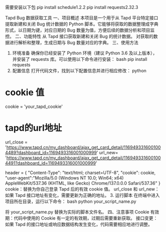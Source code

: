 需要安装以下包
pip install schedule1.2.2
pip install requests2.32.3

Tapd Bug 数据获取工具
一、项目概述
本项目是一个用于从 Tapd 平台特定接口提取新建和关闭 Bug 统计数据的 Python 脚本。它能够将获取的数据整理成字典形式，以日期为键，对应日期的 Bug 数量为值，方便后续的数据分析和项目监控。
二、功能特性
从 Tapd 接口获取新建和关闭 Bug 的统计数据。
对获取的数据进行解析和整理，生成日期与 Bug 数量对应的字典。
三、使用方法
1. 环境准备
确保你已经安装了 Python 环境（建议 Python 3.6 及以上版本），并安装了 requests 库。可以使用以下命令进行安装：
bash
pip install requests
2. 配置信息
打开代码文件，找到以下配置信息并进行相应修改：
python
#  cookie 值
cookie = 'your_tapd_cookie'
# tapd的url地址
url_close = 'https://www.tapd.cn/my_dashboard/ajax_get_card_detail/1169493316001004489?dashboard_id=1169493316001000999'
url_new= 'https://www.tapd.cn/my_dashboard/ajax_get_card_detail/1169493316001004491?dashboard_id=1169493316001000999'

header = {
    "Content-Type": "text/html; charset=UTF-8",
    "cookie": cookie,
    "user-agent":"Mozilla/5.0 (Windows NT 10.0; Win64; x64) AppleWebKit/537.36 (KHTML, like Gecko) Chrome/137.0.0.0 Safari/537.36"
}
cookie：替换为你自己登录 Tapd 后的有效 cookie 值。
url_close 和 url_new：如果 Tapd 接口地址有变化，需要更新为正确的地址。
3. 运行脚本
在终端中进入项目所在目录，运行以下命令：
bash
python your_script_name.py

将 your_script_name.py 替换为实际的脚本文件名。
四、注意事项
Cookie 有效期：代码中使用的 Cookie 有一定的有效期，过期后需要重新获取。
接口变更：如果 Tapd 的接口地址或响应数据结构发生变化，代码需要相应地进行调整。
